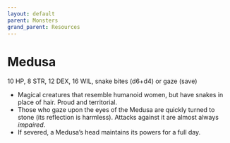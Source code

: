 ```yaml
---
layout: default
parent: Monsters
grand_parent: Resources
---
```


# Medusa

10 HP, 8 STR, 12 DEX, 16 WIL, snake bites (d6+d4) or gaze (save)

- Magical creatures that resemble humanoid women, but have snakes in place of hair. Proud and territorial. 
- Those who gaze upon the eyes of the Medusa are quickly turned to stone (its reflection is harmless). Attacks against it are almost always _impaired_.
- If severed, a Medusa’s head maintains its powers for a full day.